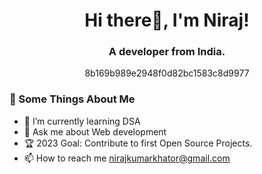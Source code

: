 <h1 align="center">Hi there👋, I'm Niraj!</h1>
<h3 align="center">A developer from India.</h3>
<p align="center">8b169b989e2948f0d82bc1583c8d9977</p>

### 🧐 Some Things About Me
- 🌱 I’m currently learning DSA
- 💬 Ask me about Web development
- 🏆 2023 Goal: Contribute to first Open Source Projects.
- 📫 How to reach me nirajkumarkhator@gmail.com
<!--
**nirajkumarkhator/nirajkumarkhator** is a ✨ _special_ ✨ repository because its `README.md` (this file) appears on your GitHub profile.

Here are some ideas to get you started:

- 🔭 I’m currently working on ...
- 🌱 I’m currently learning ...
- 👯 I’m looking to collaborate on ...
- 🤔 I’m looking for help with ...
- 💬 Ask me about ...
- 📫 How to reach me: ...
- 😄 Pronouns: ...
- ⚡ Fun fact: ...
-->
